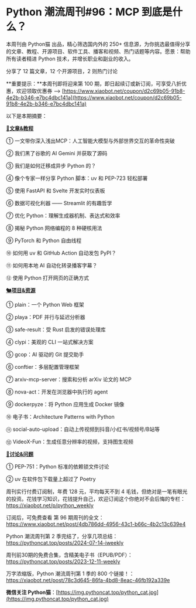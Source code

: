 # Python 潮流周刊#96：MCP 到底是什么？

本周刊由 Python猫 出品，精心筛选国内外的 250+ 信息源，为你挑选最值得分享的文章、教程、开源项目、软件工具、播客和视频、热门话题等内容。愿景：帮助所有读者精进 Python 技术，并增长职业和副业的收入。

分享了 12 篇文章，12 个开源项目，2 则热门讨论

**重要提示：**本周刊即将迎来第 100 期，即日起续订或新订阅，可享受八折优惠，欢迎领取优惠券 --> [https://www.xiaobot.net/coupon/d2c69b05-91b8-4e2b-b346-e7bc4dbc141a](https://www.xiaobot.net/coupon/d2c69b05-91b8-4e2b-b346-e7bc4dbc141a)


以下是本期摘要： 

**[🦄文章&教程](https://xiaobot.net/p/python_weekly)**


① 一文带你深入浅出MCP：人工智能大模型与外部世界交互的革命性突破

② 我们黑了谷歌的 AI Gemini 并获取了源码

③ 我们是如何迁移成异步 Python 的？

④ 像个专家一样分享 Python 脚本：uv 和 PEP-723 轻松部署

⑤ 使用 FastAPI 和 Svelte 开发实时仪表板

⑥ 数据可视化利器 —— Streamlit 的有趣哲学

⑦ 优化 Python：理解生成器机制、表达式和效率

⑧ 揭秘 Python 网络编程的 8 种硬核用法

⑨ PyTorch 和 Python 自由线程

⑩ 如何用 uv 和 GitHub Action 自动发包 PyPI？

⑪ 如何用本地 AI 自动化转录播客字幕？

⑫ 使用 Python 打开网页的正确方式

**[🐿️项目&资源](https://xiaobot.net/p/python_weekly)**


① plain：一个 Python Web 框架

② playa：PDF 并行与延迟分析器

③ safe-result：受 Rust 启发的错误处理库

④ clypi：美观的 CLI 一站式解决方案

⑤ gcop：AI 驱动的 Git 提交助手

⑥ conftier：多层配置管理框架

⑦ arxiv-mcp-server：搜索和分析 arXiv 论文的 MCP

⑧ nova-act：开发在浏览器中执行的 agent

⑨ dockerpyze：将 Python 应用生成 Docker 镜像

⑩ 电子书：Architecture Patterns with Python

⑪ social-auto-upload：自动上传视频到抖音/小红书/视频号/B站等

⑫ VideoX-Fun：生成任意分辨率的视频，支持图生视频

**[🥂讨论&问题](https://xiaobot.net/p/python_weekly)**


① PEP-751：Python 标准的依赖锁文件讨论

② uv 在软件包下载量上超过了 Poetry



周刊实行付费订阅制，年费 128 元，平均每天不到 4 毛钱，但绝对是一笔有眼光的投资。花钱学习知识，花钱提升自己，欢迎订阅这个你绝对不会后悔的专栏：https://xiaobot.net/p/python_weekly

订阅后，可免费查看 第 96 期周刊的全文：https://www.xiaobot.net/post/4db786dd-4956-43c1-b66c-4b2c13c639e4

Python 潮流周刊第 2 季完结了，分享几项总结：https://pythoncat.top/posts/2024-07-14-iweekly

周刊前30期的免费合集，含精美电子书（EPUB/PDF）：https://pythoncat.top/posts/2023-12-11-weekly

万字浓缩版，Python 潮流周刊第 1 季的 800 个链接！：https://xiaobot.net/post/78c3d645-86fa-4bd8-8eac-46fb192a339e

**微信关注 Python猫**：[https://img.pythoncat.top/python_cat.jpg](https://img.pythoncat.top/python_cat.jpg)

